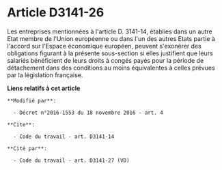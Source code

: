 # Article D3141-26

Les entreprises mentionnées à l'article D. 3141-14, établies dans un autre Etat membre de l'Union européenne ou dans l'un des
autres Etats partie à l'accord sur l'Espace économique européen, peuvent s'exonérer des obligations figurant à la présente
sous-section si elles justifient que leurs salariés bénéficient de leurs droits à congés payés pour la période de détachement
dans des conditions au moins équivalentes à celles prévues par la législation française.

**Liens relatifs à cet article**

	**Modifié par**:

	  - Décret n°2016-1553 du 18 novembre 2016 - art. 4

	**Cite**:

	  - Code du travail - art. D3141-14

	**Cité par**:

	  - Code du travail - art. D3141-27 (VD)
